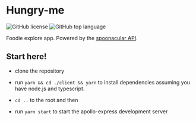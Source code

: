 # Hungry-me

![GitHub license](https://img.shields.io/github/license/hailelagi/hungry-me)
![GitHub top language](https://img.shields.io/github/languages/top/hailelagi/hungry-me)

Foodie explore app. Powered by the [spoonacular API](https://spoonacular.com/food-api).

## Start here!
- clone the repository

- run `yarn && cd ./client && yarn` to install dependencies assuming you have node.js and typescript.
- `cd ..` to the root and then
- run `yarn start` to start the apollo-express development server
